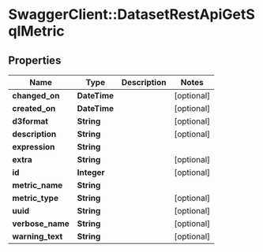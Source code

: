 # SwaggerClient::DatasetRestApiGetSqlMetric

## Properties
Name | Type | Description | Notes
------------ | ------------- | ------------- | -------------
**changed_on** | **DateTime** |  | [optional] 
**created_on** | **DateTime** |  | [optional] 
**d3format** | **String** |  | [optional] 
**description** | **String** |  | [optional] 
**expression** | **String** |  | 
**extra** | **String** |  | [optional] 
**id** | **Integer** |  | [optional] 
**metric_name** | **String** |  | 
**metric_type** | **String** |  | [optional] 
**uuid** | **String** |  | [optional] 
**verbose_name** | **String** |  | [optional] 
**warning_text** | **String** |  | [optional] 

